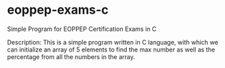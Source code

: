 # eoppep-exams-c
Simple Program for EOPPEP Certification Exams in C

Description: This is a simple program written in C language, with which we can initialize an array of 5 elements to find the max number as well as the percentage from all the numbers in the array.
